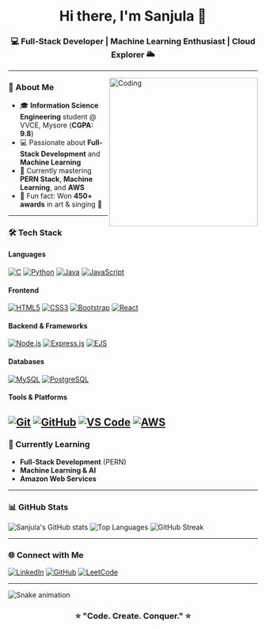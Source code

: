 <h1 align="center">Hi there, I'm Sanjula 👋</h1>
<h3 align="center">💻 Full-Stack Developer | Machine Learning Enthusiast | Cloud Explorer 🌥</h3>

---
<img align="right" alt="Coding" width="300" src="https://media4.giphy.com/media/v1.Y2lkPTc5MGI3NjExY3JvZzR6MGJ2OWpnMGM5b2MyZzZocjNjOTZ1MG4wdHh0cXg4ajByNCZlcD12MV9pbnRlcm5hbF9naWZfYnlfaWQmY3Q9Zw/L1R1tvI9svkIWwpVYr/giphy.gif">


### 🌟 About Me
- 🎓 **Information Science Engineering** student @ VVCE, Mysore (**CGPA: 9.8**)
- 💻 Passionate about **Full-Stack Development** and **Machine Learning**
- 🌱 Currently mastering **PERN Stack**, **Machine Learning**, and **AWS**
- 🎨 Fun fact: Won **450+ awards** in art & singing 🎤

---

### 🛠 Tech Stack

#### **Languages**
[![C](https://img.shields.io/badge/C-00599C?style=for-the-badge&logo=c&logoColor=white)](#)
[![Python](https://img.shields.io/badge/Python-3776AB?style=for-the-badge&logo=python&logoColor=white)](#)
[![Java](https://img.shields.io/badge/Java-007396?style=for-the-badge&logo=java&logoColor=white)](#)
[![JavaScript](https://img.shields.io/badge/JavaScript-F7DF1E?style=for-the-badge&logo=javascript&logoColor=black)](#)

#### **Frontend**
[![HTML5](https://img.shields.io/badge/HTML5-E34F26?style=for-the-badge&logo=html5&logoColor=white)](#)
[![CSS3](https://img.shields.io/badge/CSS3-1572B6?style=for-the-badge&logo=css3&logoColor=white)](#)
[![Bootstrap](https://img.shields.io/badge/Bootstrap-563D7C?style=for-the-badge&logo=bootstrap&logoColor=white)](#)
[![React](https://img.shields.io/badge/React-61DAFB?style=for-the-badge&logo=react&logoColor=black)](https://react.dev/)

#### **Backend & Frameworks**
[![Node.js](https://img.shields.io/badge/Node.js-339933?style=for-the-badge&logo=node.js&logoColor=white)](#)
[![Express.js](https://img.shields.io/badge/Express.js-000000?style=for-the-badge&logo=express&logoColor=white)](https://expressjs.com/)
[![EJS](https://img.shields.io/badge/EJS-8BC34A?style=for-the-badge&logo=ejs&logoColor=white)](https://ejs.co/)

#### **Databases**
[![MySQL](https://img.shields.io/badge/MySQL-4479A1?style=for-the-badge&logo=mysql&logoColor=white)](#)
[![PostgreSQL](https://img.shields.io/badge/PostgreSQL-336791?style=for-the-badge&logo=postgresql&logoColor=white)](#)

#### **Tools & Platforms**
[![Git](https://img.shields.io/badge/Git-F05032?style=for-the-badge&logo=git&logoColor=white)](#)
[![GitHub](https://img.shields.io/badge/GitHub-181717?style=for-the-badge&logo=github&logoColor=white)](#)
[![VS Code](https://img.shields.io/badge/VS_Code-007ACC?style=for-the-badge&logo=visual-studio-code&logoColor=white)](#)
[![AWS](https://img.shields.io/badge/AWS-FF9900?style=for-the-badge&logo=amazon-aws&logoColor=white)](https://aws.amazon.com/)
---

### 🚀 Currently Learning
- **Full-Stack Development** (PERN)
- **Machine Learning & AI**
- **Amazon Web Services**

---

### 📊 GitHub Stats
![Sanjula's GitHub stats](https://github-readme-stats.vercel.app/api?username=Sanjula2005&show_icons=true&theme=radical)
![Top Languages](https://github-readme-stats.vercel.app/api/top-langs/?username=Sanjula2005&layout=compact&theme=radical)
![GitHub Streak](https://github-readme-streak-stats.herokuapp.com/?user=Sanjula2005&theme=radical)

---

### 🌐 Connect with Me
[![LinkedIn](https://img.shields.io/badge/LinkedIn-0077B5?style=for-the-badge&logo=linkedin&logoColor=white)](https://www.linkedin.com/in/sanjulasudhindra/)
[![GitHub](https://img.shields.io/badge/GitHub-181717?style=for-the-badge&logo=github&logoColor=white)](https://github.com/Sanjula2005)
[![LeetCode](https://img.shields.io/badge/LeetCode-FFA116?style=for-the-badge&logo=leetcode&logoColor=white)](https://leetcode.com/u/Sanjulasudhindra/)

---

![Snake animation](https://github.com/YOUR_USERNAME/Sanjula2005/blob/output/github-contribution-grid-snake.svg)

<h3 align="center">⭐ "Code. Create. Conquer." ⭐</h3>
